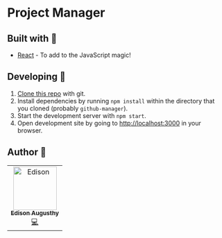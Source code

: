 # Project Manager

## Built with 🔧

* [React](https://reactjs.org) - To add to the JavaScript magic!

## Developing 👷

1. [Clone this repo](https://github.com/edisonaugusthy/github-manager.git) with git.
1. Install dependencies by running `npm install` within the directory that you cloned (probably `github-manager`).
1. Start the development server with `npm start`.
1. Open development site by going to [http://localhost:3000](http://localhost:3000) in your browser.

## Author 🔮
<table>
  <tr>
    <td align="center"><a href="https://github.com/edisonaugusthy"><img src="https://github.com/edisonaugusthy.png?size=100" width="100px;" alt="Edison"/><br /><sub><b>Edison Augusthy</b></sub></a><br /><a href="https://github.com/edisonaugusthy/github-manager/commits?author=edisonaugusthy" title="Edison">💻</a></td>

  </tr>

</table>

